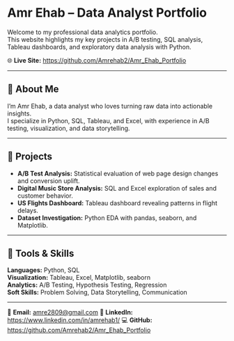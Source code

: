 # Amr Ehab – Data Analyst Portfolio

Welcome to my professional data analytics portfolio.  
This website highlights my key projects in A/B testing, SQL analysis, Tableau dashboards, and exploratory data analysis with Python.

🌐 **Live Site:** https://github.com/Amrehab2/Amr_Ehab_Portfolio

---

## 🧠 About Me
I’m Amr Ehab, a data analyst who loves turning raw data into actionable insights.  
I specialize in Python, SQL, Tableau, and Excel, with experience in A/B testing, visualization, and data storytelling.

---

## 🚀 Projects
- **A/B Test Analysis:** Statistical evaluation of web page design changes and conversion uplift.  
- **Digital Music Store Analysis:** SQL and Excel exploration of sales and customer behavior.  
- **US Flights Dashboard:** Tableau dashboard revealing patterns in flight delays.  
- **Dataset Investigation:** Python EDA with pandas, seaborn, and Matplotlib.

---

## 🧰 Tools & Skills
**Languages:** Python, SQL  
**Visualization:** Tableau, Excel, Matplotlib, seaborn  
**Analytics:** A/B Testing, Hypothesis Testing, Regression  
**Soft Skills:** Problem Solving, Data Storytelling, Communication

---

📩 **Email:** amre2809@gmail.com
💼 **LinkedIn:** https://www.linkedin.com/in/amrehab1/ 
💻 **GitHub:** https://github.com/Amrehab2/Amr_Ehab_Portfolio
